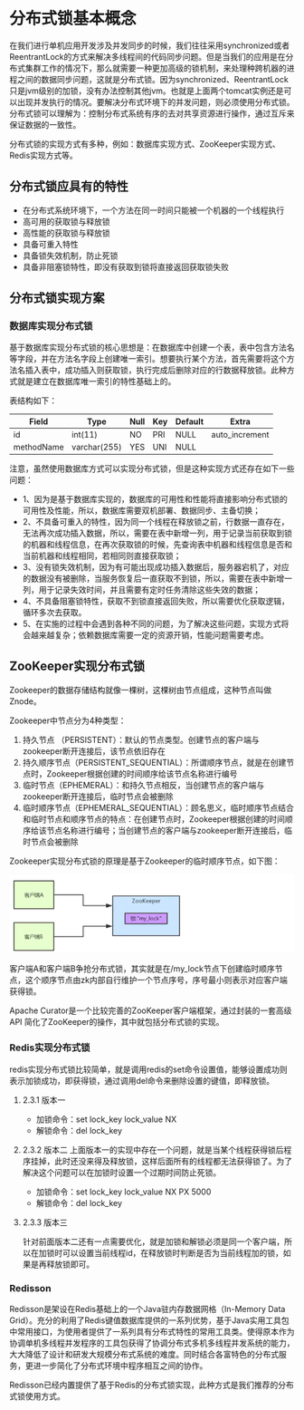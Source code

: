 # 分布式锁基本概念


在我们进行单机应用开发涉及并发同步的时候，我们往往采用synchronized或者ReentrantLock的方式来解决多线程间的代码同步问题。但是当我们的应用是在分布式集群工作的情况下，那么就需要一种更加高级的锁机制，来处理种跨机器的进程之间的数据同步问题，这就是分布式锁。因为synchronized、ReentrantLock只是jvm级别的加锁，没有办法控制其他jvm。也就是上面两个tomcat实例还是可以出现并发执行的情况。要解决分布式环境下的并发问题，则必须使用分布式锁。
分布式锁可以理解为：控制分布式系统有序的去对共享资源进行操作，通过互斥来保证数据的一致性。


分布式锁的实现方式有多种，例如：数据库实现方式、ZooKeeper实现方式、Redis实现方式等。


## 分布式锁应具有的特性

- 在分布式系统环境下，一个方法在同一时间只能被一个机器的一个线程执行
- 高可用的获取锁与释放锁
- 高性能的获取锁与释放锁
- 具备可重入特性
- 具备锁失效机制，防止死锁
- 具备非阻塞锁特性，即没有获取到锁将直接返回获取锁失败


## 分布式锁实现方案


### 数据库实现分布式锁


基于数据库实现分布式锁的核心思想是：在数据库中创建一个表，表中包含方法名等字段，并在方法名字段上创建唯一索引。想要执行某个方法，首先需要将这个方法名插入表中，成功插入则获取锁，执行完成后删除对应的行数据释放锁。此种方式就是建立在数据库唯一索引的特性基础上的。


表结构如下：


| Field      | Type        | Null | Key | Default | Extra          |
|------------|-------------|------|-----|---------|----------------|
| id         | int(11)     | NO   | PRI | NULL    | auto_increment |
| methodName | varchar(255)| YES  | UNI | NULL    |                |

注意，虽然使用数据库方式可以实现分布式锁，但是这种实现方式还存在如下一些问题：

- 1、因为是基于数据库实现的，数据库的可用性和性能将直接影响分布式锁的可用性及性能，所以，数据库需要双机部署、数据同步、主备切换；
- 2、不具备可重入的特性，因为同一个线程在释放锁之前，行数据一直存在，无法再次成功插入数据，所以，需要在表中新增一列，用于记录当前获取到锁的机器和线程信息，在再次获取锁的时候，先查询表中机器和线程信息是否和当前机器和线程相同，若相同则直接获取锁；
- 3、没有锁失效机制，因为有可能出现成功插入数据后，服务器宕机了，对应的数据没有被删除，当服务恢复后一直获取不到锁，所以，需要在表中新增一列，用于记录失效时间，并且需要有定时任务清除这些失效的数据；
- 4、不具备阻塞锁特性，获取不到锁直接返回失败，所以需要优化获取逻辑，循环多次去获取。
- 5、在实施的过程中会遇到各种不同的问题，为了解决这些问题，实现方式将会越来越复杂；依赖数据库需要一定的资源开销，性能问题需要考虑。



## ZooKeeper实现分布式锁

Zookeeper的数据存储结构就像一棵树，这棵树由节点组成，这种节点叫做Znode。


Zookeeper中节点分为4种类型：

1. 持久节点 （PERSISTENT）：默认的节点类型。创建节点的客户端与zookeeper断开连接后，该节点依旧存在
2. 持久顺序节点（PERSISTENT_SEQUENTIAL）：所谓顺序节点，就是在创建节点时，Zookeeper根据创建的时间顺序给该节点名称进行编号
3. 临时节点（EPHEMERAL）：和持久节点相反，当创建节点的客户端与zookeeper断开连接后，临时节点会被删除
4. 临时顺序节点（EPHEMERAL_SEQUENTIAL）：顾名思义，临时顺序节点结合和临时节点和顺序节点的特点：在创建节点时，Zookeeper根据创建的时间顺序给该节点名称进行编号；当创建节点的客户端与zookeeper断开连接后，临时节点会被删除

Zookeeper实现分布式锁的原理是基于Zookeeper的临时顺序节点，如下图：

![alt text](分布式锁/分布式锁基本概念.png)

客户端A和客户端B争抢分布式锁，其实就是在/my_lock节点下创建临时顺序节点，这个顺序节点由zk内部自行维护一个节点序号，序号最小则表示对应客户端获得锁。

Apache Curator是一个比较完善的ZooKeeper客户端框架，通过封装的一套高级API 简化了ZooKeeper的操作，其中就包括分布式锁的实现。

### Redis实现分布式锁

redis实现分布式锁比较简单，就是调用redis的set命令设置值，能够设置成功则表示加锁成功，即获得锁，通过调用del命令来删除设置的键值，即释放锁。


1. 2.3.1 版本一

    - 加锁命令：set lock_key lock_value NX
    - 解锁命令：del lock_key


2. 2.3.2 版本二
    上面版本一的实现中存在一个问题，就是当某个线程获得锁后程序挂掉，此时还没来得及释放锁，这样后面所有的线程都无法获得锁了。为了解决这个问题可以在加锁时设置一个过期时间防止死锁。

    - 加锁命令：set lock_key lock_value NX PX 5000
    - 解锁命令：del lock_key

3. 2.3.3 版本三

    针对前面版本二还有一点需要优化，就是加锁和解锁必须是同一个客户端，所以在加锁时可以设置当前线程id，在释放锁时判断是否为当前线程加的锁，如果是再释放锁即可。




### Redisson

Redisson是架设在Redis基础上的一个Java驻内存数据网格（In-Memory Data Grid）。充分的利用了Redis键值数据库提供的一系列优势，基于Java实用工具包中常用接口，为使用者提供了一系列具有分布式特性的常用工具类。使得原本作为协调单机多线程并发程序的工具包获得了协调分布式多机多线程并发系统的能力，大大降低了设计和研发大规模分布式系统的难度。同时结合各富特色的分布式服务，更进一步简化了分布式环境中程序相互之间的协作。

Redisson已经内置提供了基于Redis的分布式锁实现，此种方式是我们推荐的分布式锁使用方式。










